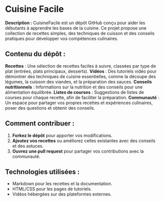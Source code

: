 # Cuisine Facile

**Description :** CuisineFacile est un dépôt GitHub conçu pour aider les débutants à apprendre les bases de la cuisine. Ce projet propose une collection de recettes simples, des techniques de cuisson et des conseils pratiques pour développer vos compétences culinaires.

## Contenu du dépôt :

**Recettes** : Une sélection de recettes faciles à suivre, classées par type de plat (entrées, plats principaux, desserts).
**Vidéos** : Des tutoriels vidéo pour démontrer des techniques de cuisine essentielles, comme la découpe des légumes, la cuisson des viandes, et la préparation des sauces.
**Conseils nutritionnels** : Informations sur la nutrition et des conseils pour une alimentation équilibrée.
**Listes de courses** : Suggestions de listes de courses pour chaque recette, afin de faciliter la préparation.
**Communauté** : Un espace pour partager vos propres recettes et expériences culinaires, poser des questions et obtenir des conseils.

## Comment contribuer :

1. **Forkez le dépôt** pour apporter vos modifications.
2. **Ajoutez vos recettes** ou améliorez celles existantes avec des conseils et des astuces.
3. **Ouvrez une pull request** pour partager vos contributions avec la communauté.

## Technologies utilisées :

- Markdown pour les recettes et la documentation.
- HTML/CSS pour les pages de tutoriels.
- Vidéos hébergées sur des plateformes externes.
